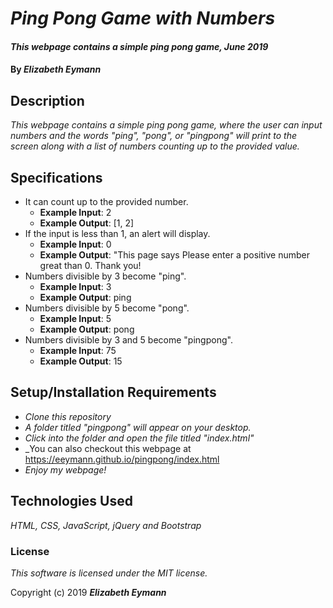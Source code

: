# _Ping Pong Game with Numbers_

#### _This webpage contains a simple ping pong game, June 2019_

#### By _**Elizabeth Eymann**_

## Description

_This webpage contains a simple ping pong game, where the user can input numbers and the words "ping", "pong", or "pingpong" will print to the screen along with a list of numbers counting up to the provided value._

## Specifications 

* It can count up to the provided number.
  * **Example Input**: 2
  * **Example Output**: [1, 2]
* If the input is less than 1, an alert will display.
  * **Example Input**: 0
  * **Example Output**: "This page says Please enter a positive number great than 0. Thank you!
* Numbers divisible by 3 become "ping".
  * **Example Input**: 3
  * **Example Output**: ping
* Numbers divisible by 5 become "pong".
  * **Example Input**: 5
  * **Example Output**: pong
* Numbers divisible by 3 and 5 become "pingpong".
  * **Example Input**: 75
  * **Example Output**: 15



## Setup/Installation Requirements

* _Clone this repository_
* _A folder titled "pingpong" will appear on your desktop._
* _Click into the folder and open the file titled "index.html"_
* _You can also checkout this webpage at https://eeymann.github.io/pingpong/index.html
* _Enjoy my webpage!_

## Technologies Used

_HTML, CSS, JavaScript, jQuery and Bootstrap_

### License

*This software is licensed under the MIT license.*

Copyright (c) 2019 **_Elizabeth Eymann_**